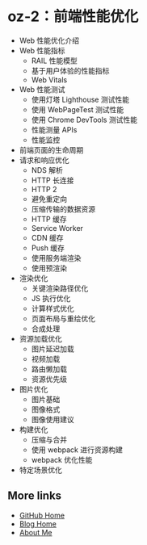 # oz-2：前端性能优化

- Web 性能优化介绍
- Web 性能指标
  - RAIL 性能模型
  - 基于用户体验的性能指标
  - Web Vitals
- Web 性能测试
  - 使用灯塔 Lighthouse 测试性能
  - 使用 WebPageTest 测试性能
  - 使用 Chrome DevTools 测试性能
  - 性能测量 APIs
  - 性能监控
- 前端页面的生命周期
- 请求和响应优化
  - NDS 解析
  - HTTP 长连接
  - HTTP 2
  - 避免重定向
  - 压缩传输的数据资源
  - HTTP 缓存
  - Service Worker
  - CDN 缓存
  - Push 缓存
  - 使用服务端渲染
  - 使用预渲染
- 渲染优化
  - 关键渲染路径优化
  - JS 执行优化
  - 计算样式优化
  - 页面布局与重绘优化
  - 合成处理
- 资源加载优化
  - 图片延迟加载
  - 视频加载
  - 路由懒加载
  - 资源优先级
- 图片优化
  - 图片基础
  - 图像格式
  - 图像使用建议
- 构建优化
  - 压缩与合并
  - 使用 webpack 进行资源构建
  - webpack 优化性能
- 特定场景优化

## More links

- [GitHub Home](https://github.com/ShenBao)
- [Blog Home](https://shenbao.github.io)
- [About Me](https://shenbao.github.io/about/)
